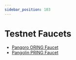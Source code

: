 ```yaml
---
sidebar_position: 103
---
```


# Testnet Faucets

* [Pangoro ORING Faucet](https://apps.darwinia.network/toolbox?rpc=wss%253A%252F%252Fpangoro-rpc.darwinia.network&tab=faucet)
* [Pangolin PRING Faucet](https://apps.darwinia.network/toolbox?rpc=wss%253A%252F%252Fpangolin-rpc.darwinia.network&tab=faucet)
